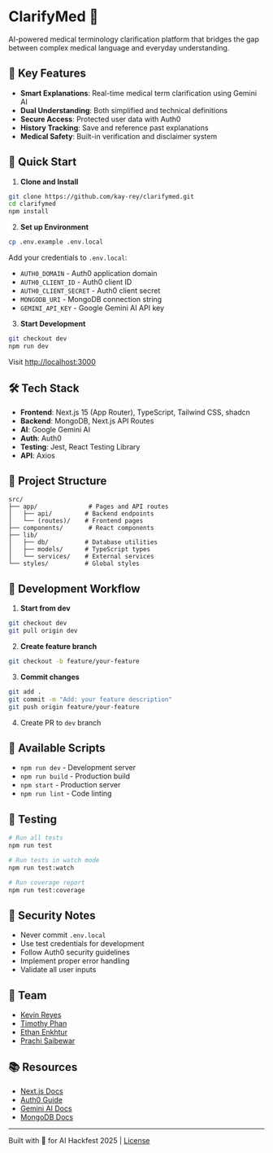 # ClarifyMed 🏥

AI-powered medical terminology clarification platform that bridges the gap between complex medical language and everyday understanding.

## 🎯 Key Features

- **Smart Explanations**: Real-time medical term clarification using Gemini AI
- **Dual Understanding**: Both simplified and technical definitions
- **Secure Access**: Protected user data with Auth0
- **History Tracking**: Save and reference past explanations
- **Medical Safety**: Built-in verification and disclaimer system

## 🚀 Quick Start

1. **Clone and Install**

```bash
git clone https://github.com/kay-rey/clarifymed.git
cd clarifymed
npm install
```

2. **Set up Environment**

```bash
cp .env.example .env.local
```

Add your credentials to `.env.local`:

- `AUTH0_DOMAIN` - Auth0 application domain
- `AUTH0_CLIENT_ID` - Auth0 client ID
- `AUTH0_CLIENT_SECRET` - Auth0 client secret
- `MONGODB_URI` - MongoDB connection string
- `GEMINI_API_KEY` - Google Gemini AI API key

3. **Start Development**

```bash
git checkout dev
npm run dev
```

Visit [http://localhost:3000](http://localhost:3000)

## 🛠️ Tech Stack

- **Frontend**: Next.js 15 (App Router), TypeScript, Tailwind CSS, shadcn
- **Backend**: MongoDB, Next.js API Routes
- **AI**: Google Gemini AI
- **Auth**: Auth0
- **Testing**: Jest, React Testing Library
- **API**: Axios

## 📁 Project Structure

```
src/
├── app/              # Pages and API routes
│   ├── api/         # Backend endpoints
│   └── (routes)/    # Frontend pages
├── components/       # React components
├── lib/
│   ├── db/          # Database utilities
│   ├── models/      # TypeScript types
│   └── services/    # External services
└── styles/          # Global styles
```

## 🔄 Development Workflow

1. **Start from dev**

```bash
git checkout dev
git pull origin dev
```

2. **Create feature branch**

```bash
git checkout -b feature/your-feature
```

3. **Commit changes**

```bash
git add .
git commit -m "Add: your feature description"
git push origin feature/your-feature
```

4. Create PR to `dev` branch

## 📝 Available Scripts

- `npm run dev` - Development server
- `npm run build` - Production build
- `npm start` - Production server
- `npm run lint` - Code linting

## 🧪 Testing

```bash
# Run all tests
npm run test

# Run tests in watch mode
npm run test:watch

# Run coverage report
npm run test:coverage
```

## 🔐 Security Notes

- Never commit `.env.local`
- Use test credentials for development
- Follow Auth0 security guidelines
- Implement proper error handling
- Validate all user inputs

## 👥 Team

- [Kevin Reyes](https://github.com/kay-rey)
- [Timothy Phan](https://github.com/TimothyPhan2)
- [Ethan Enkhtur](https://github.com/ethanenkhtur)
- [Prachi Saibewar](https://github.com/prachics)

## 📚 Resources

- [Next.js Docs](https://nextjs.org/docs)
- [Auth0 Guide](https://auth0.com/docs/quickstart/webapp/nextjs)
- [Gemini AI Docs](https://ai.google.dev/docs)
- [MongoDB Docs](https://docs.mongodb.com/drivers/node/)

---

Built with 💚 for AI Hackfest 2025 | [License](LICENSE)
